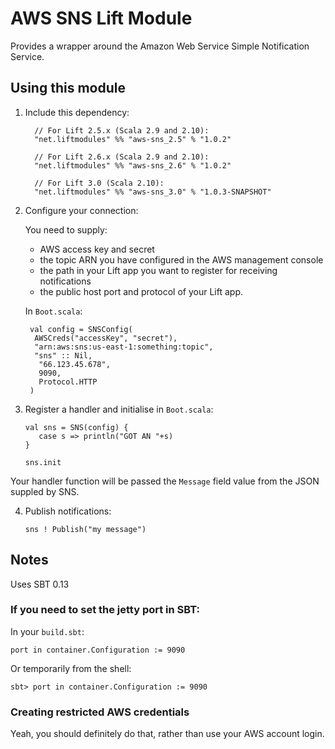 # AWS SNS Lift Module

Provides a wrapper around the Amazon Web Service Simple Notification Service.

## Using this module

1. Include this dependency:

         // For Lift 2.5.x (Scala 2.9 and 2.10):
         "net.liftmodules" %% "aws-sns_2.5" % "1.0.2"

         // For Lift 2.6.x (Scala 2.9 and 2.10):
         "net.liftmodules" %% "aws-sns_2.6" % "1.0.2"

         // For Lift 3.0 (Scala 2.10):
         "net.liftmodules" %% "aws-sns_3.0" % "1.0.3-SNAPSHOT"

2. Configure your connection:

	You need to supply:
	* AWS access key and secret
	* the topic ARN you have configured in the AWS management console
	* the path in your Lift app you want to register for receiving notifications
	* the public host port and protocol of your Lift app.

	In `Boot.scala`:

        val config = SNSConfig(
         AWSCreds("accessKey", "secret"),
         "arn:aws:sns:us-east-1:something:topic",
         "sns" :: Nil,
          "66.123.45.678",
          9090,
      	  Protocol.HTTP
        )

3.  Register a handler and initialise in `Boot.scala`:

        val sns = SNS(config) {
           case s => println("GOT AN "+s)
        }

        sns.init

  Your handler function will be passed the `Message` field value from the JSON suppled by SNS.


4.	Publish notifications:

	    sns ! Publish("my message")


## Notes

Uses SBT 0.13

### If you need to set the jetty port in SBT:

In your `build.sbt`:

    port in container.Configuration := 9090

Or temporarily from the shell:

    sbt> port in container.Configuration := 9090

### Creating restricted AWS credentials

Yeah, you should definitely do that, rather than use your AWS account login.


